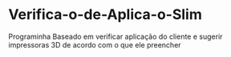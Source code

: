 # Verifica-o-de-Aplica-o-Slim
Programinha Baseado em verificar aplicação do cliente e sugerir impressoras 3D de acordo com o que ele preencher
